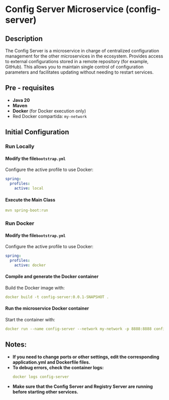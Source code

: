 # Config Server Microservice (config-server)

## Description

The Config Server is a microservice in charge of centralized configuration management for the other microservices in the ecosystem. Provides access to external configurations stored in a remote repository (for example, GitHub). This allows you to maintain single control of configuration parameters and facilitates updating without needing to restart services.

## Pre - requisites

- **Java 20**
- **Maven**
- **Docker** (for Docker execution only)
- Red Docker compartida: `my-network`


## Initial Configuration

### Run Locally

#### Modify the file`bootstrap.yml`

Configure the active profile to use Docker:

```yaml
spring:
  profiles:
    active: local
```

#### Execute the Main Class

```yaml
mvn spring-boot:run
```

### Run Docker

#### Modify the file`bootstrap.yml`

Configure the active profile to use Docker:

```yaml
spring:
  profiles:
    active: docker
```
#### Compile and generate the Docker container
Build the Docker image with:

```yaml
docker build -t config-server:0.0.1-SNAPSHOT .
```

####  Run the microservice Docker container
Start the container with:

```yaml
docker run --name config-server --network my-network -p 8888:8888 config-server:0.0.1-SNAPSHOT
```

## Notes:
- **If you need to change ports or other settings, edit the corresponding application.yml and Dockerfile files.**
- **To debug errors, check the container logs:**
    ```yaml
    docker logs config-server
    ``` 
- **Make sure that the Config Server and Registry Server are running before starting other services.**
